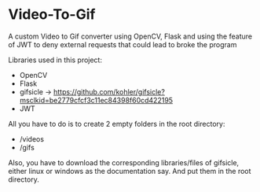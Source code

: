 # Video-To-Gif
A custom Video to Gif converter using OpenCV, Flask and using the feature of JWT to deny external requests that could lead to broke the program

Libraries used in this project:
- OpenCV
- Flask
- gifsicle -> https://github.com/kohler/gifsicle?msclkid=be2779cfcf3c11ec84398f60cd422195
- JWT

All you have to do is to create 2 empty folders in the root directory:
- /videos
- /gifs

Also, you have to download the corresponding libraries/files of gifsicle, either linux or windows as the documentation say.
And put them in the root directory.
